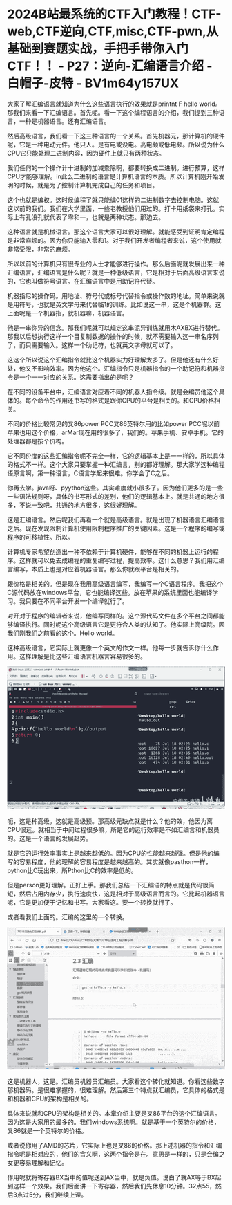 # 2024B站最系统的CTF入门教程！CTF-web,CTF逆向,CTF,misc,CTF-pwn,从基础到赛题实战，手把手带你入门CTF！！ - P27：逆向-汇编语言介绍 - 白帽子-皮特 - BV1m64y157UX

大家了解汇编语言就知道为什么这些语言执行的效果就是printnt F hello world。那我们来看一下汇编语言。首先呢。看一下这个编程语言的介绍，我们提到三种语言，一种是机器语言。还有汇编语言。

然后高级语言，我们看一下这三种语言的一个关系。首先机器元，那计算机的硬件呢，它是一种电动元件。他只人。是有电或没电。高电频或低电频。所以说为什么CPU它只能处理二进制内容，因为硬件上就只有两种状态。

我们任何的一个操作计十进制的加减乘除啊，都要转换成二进制。进行预算，这样CPU才能够理解。in此么二进制的语言是计算机语言的本质。所以计算机刚开始发明的时候，就是为了控制计算机完成自己的任务和项目。

这个也就是编权。这时候编程了就只能编01这样的二进制数字去控制电脑。这就这以前的我们。我们在大学里面，一些老教授他们用过的。打卡用纸袋来打孔。实际上有孔没孔就代表了零和一，也就是两种状态。那边去。

这种语言就是机械语言。那这个语言大家可以很好理解。就能感受到证明肯定编程是非常麻烦的。因为你只能输入零和1。对于我们开发者编程者来说，这个使用就非常受限，非常的麻烦。

所以以前的计算机只有很专业的人士才能够进行操作。那么后面呢就发展出来一种汇编语言，汇编语言是什么呢？就是一种低级语言，它是相对于后面高级语言来说的，它也叫做符号语言。在汇编语言中是用助记符代替。

机器指尼的操作码。用地址、符号代或标号代替指令或操作数的地址。简单来说就是用符号，也就是英文字母来代替临1的训练。比如说这一串，这是个机器群。这上面呢是一个机器指，就机器嘛，机器语言。

他是一串你异的信念。那我们呢就可以规定这串泥异训练就用木AXBX进行替代。那我以后想执行这样一个目复制数据的操作的时候，就不需要输入这一串名序列了，而只需要输入。这样一个助记符，也就英文字母就可以了。

这这个所以说这个汇编指令就比这个机器实力好理解太多了。但是他还有什么好处，他又不影响效率。因为他这个。汇编指令只是机器指令的一个助记符和机器指令是一个一一对应的关系。这需要指出的是呢？

在不同的设备平台中，汇编语言对应着不同的机器人指令级。就是会编员他这个具体的。每个命令的作用还书写的格式是跟你CPU的平台是相关的。和CPU价格相关。

不同的价格比较常见的叉86power PCC叉86英特尔用的比如power PCC呢以前苹果也用这个价格，arMar现在用的很多了，我们的。苹果手机、安卓手机。它的处理器都是按个价构。

它不同价度的这些汇编指令呢不完全一样，它的逻辑基本上是一一样的，所以具体的格式不一样。这个大家只要掌握一种汇编言，别的都好理解。那大家学这种编程语原言啊，第一种语言，C语言学起来很难。你学会了C之后。

你再去学。java呀、pyython这些。其实难度就小很多了。因为他们更多的是一些一些语法规则呀，具体的书写形式的差别，他们的逻辑基本上。就是共通的地方很多，不说一致吧，共通的地方很多，这很好理解。

这是汇编语言。然后呢我们再看一个就是高级语言。就是出现了机器语言汇编语言之后。现在发现限制计算机使用限制程序推广的关键因素。这是一个程序的编写或程序的可移植性。所以。

计算机专家希望创造出一种不依赖于计算机硬件，能够在不同的机器上运行的程序。这样就可以免去成编程的重复编写过程，提高效率。这什么意思？我们用汇编言编写，本质上也是对应着机器语言。那么你就跟平台是相关的。

跟价格是相关的。但是现在我用高级语言编写，我编写一个C语言程序。我把这个C源代码放在windows平台，它也能编译这些。放在苹果的系统里面也能编译学习。我只要在不同平台开发一个编译就行了。

对开对于程序的编辑者来说，他编写同样的。这个源代码文件在多个平台之间都能够编译执行。同时呢这个高级语言它是更符合人类的认知了。他实际上高级院。因我们刚我们之前看的这个。Hello world。

这种高级语言，它实际上就更像一个英文的作文一样。他每一步就告诉你什么作用。这样理解是比这些汇编语言机器言容易很多的。



![](img/2fcc0b01455e321d283eb9ad96aed95c_1.png)

呃，这是种高级。这就是高级预。那高级元缺点就是什么？他的效，他因为离CPU很远。就相当于中间过程很多嘛，所是它的运行效率是不如汇编言和机器员的。这是一个语言的发展趋势。

就是它的运行效率事实上是越来越低的。因为CPU的性能越来越强。但是他的编写的容易程度，他的理解的容易程度是越来越高的。其实就像pasthon一样，python比C玩出来，所Pthon比C的效率是低的。

但是person更好理解。正好上手。那我们总结一下汇编语的特点就是代码很简短，然后占用内存少，执行速度快，这是相对于高级语言而言的。它比起机器语言呢，它是更加便于记忆和书写。大家看这。要一个转换就行了。

或者看我们上面的。汇编的这里的一个转换。

![](img/2fcc0b01455e321d283eb9ad96aed95c_3.png)

这是机器人，这是。汇编员机器员汇编员。大家看这个转化就知道。你看这些数字那机器码。是很难掌握的，很难理解。然后第三个特点就汇编员，它具体的格式是和机器和CPU的架构是相关的。

具体来说就和CPU的架构是相关的。本章介绍主要是叉86平台的这个汇编语言。因为这是大家用的最多的。我们windows系统啊。就是基于一个英特尔的价格，叉86就是一个英特尔的价格。

或者说你用了AMD的芯片，它实际上也是叉86的价格。那上述机器的指令和汇编指令呢是相对应的，他们的含义啊，这两个指令是在。意思是一样的，只是会编之女更容易理解和记忆。

作用呢就将寄存器BX当中的值呢送到AX当中，就是负值。说白了就AX等于BX起到这样一个效果。我们后面讲一下寄存器，然后我们先休息10分钟。32点55，然后3点过5分，我们继续上课。

